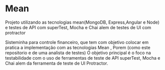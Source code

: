 # Mean
Projeto utilizando as tecnologias mean(MongoDB, Express,Angular e Node)  e testes de API com superTest, Mocha e Chai alem de testes de UI com protractor

Sisteminha para controle financeiro, que tem com objetivo colocar em pratica a implementação com as tecnologias Mean , Porem (como este repositorio e de uma analista de testes)
O objetivo principal é o foco na testabilidade com o uso de ferramentas de teste de API  superTest, Mocha e Chai alem da ferramenta de teste de UI Protractor.


